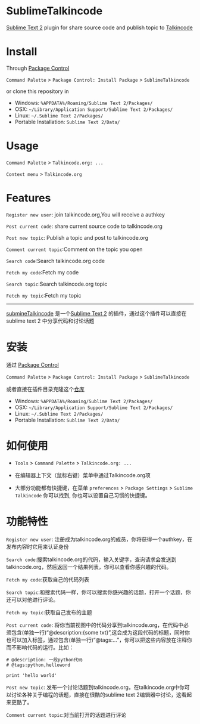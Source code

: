 SublimeTalkincode
=================

[Sublime Text 2](http://www.sublimetext.com/2) plugin for share source code and publish topic to [Talkincode](http://www.talkincode.org) 

Install
=======

Through [Package Control](http://wbond.net/sublime_packages/package_control)

`Command Palette` > `Package Control: Install Package` > `SublimeTalkincode`

or clone this repository in

* Windows: `%APPDATA%/Roaming/Sublime Text 2/Packages/`
* OSX: `~/Library/Application Support/Sublime Text 2/Packages/`
* Linux: `~/.Sublime Text 2/Packages/`
* Portable Installation: `Sublime Text 2/Data/`

Usage
=====

`Command Palette` > `Talkincode.org: ...`

`Context menu` > `Talkincode.org`

Features
========

`Register new user`: join talkincode.org,You will receive a authkey

`Post current code`: share current source code to talkincode.org

`Post new topic`: Publish a topic and post to talkincode.org

`Comment current topic`:Comment on the topic you open

`Search code`:Search talkincode.org code

`Fetch my code`:Fetch my code

`Search topic`:Search talkincode.org topic

`Fetch my topic`:Fetch my topic

*************************************************************************
[submineTalkincode](http://www.talkincode.org) 是一个[Sublime Text 2](http://www.sublimetext.com/2) 的插件，通过这个插件可以直接在sublime text 2 中分享代码和讨论话题 

安装
=======

通过 [Package Control](http://wbond.net/sublime_packages/package_control)

`Command Palette` > `Package Control: Install Package` > `SublimeTalkincode`

或者直接在插件目录克隆这个[仓库](https://github.com/jamiesun/SublimeTalkincode)

* Windows: `%APPDATA%/Roaming/Sublime Text 2/Packages/`
* OSX: `~/Library/Application Support/Sublime Text 2/Packages/`
* Linux: `~/.Sublime Text 2/Packages/`
* Portable Installation: `Sublime Text 2/Data/`

如何使用
========

* `Tools` > `Command Palette` > `Talkincode.org: ...`

* 在编辑器上下文（鼠标右键）菜单中通过Talkincode.org项

* 大部分功能都有快捷键，在菜单 `preferences` > `Package Settings` > `Sublime Talkincode` 你可以找到,   你也可以设置自己习惯的快捷键。

功能特性
========

`Register new user`: 注册成为talkincode.org的成员，你将获得一个authkey，在发布内容时它用来认证身份

`Search code`:搜索talkincode.org的代码，输入关键字，查询请求会发送到talkincode.org，然后返回一个结果列表，你可以查看你感兴趣的代码。

`Fetch my code`:获取自己的代码列表

`Search topic`:和搜索代码一样，你可以搜索你感兴趣的话题，打开一个话题，你还可以对他进行评论。

`Fetch my topic`:获取自己发布的主题

`Post current code`: 将你当前视图中的代码分享到talkincode.org，在代码中必须包含(单独一行)“@description:{some txt}”,这会成为这段代码的标题，同时你也可以加入标签，通过包含(单独一行)“@tags:...”，你可以把这些内容放在注释你而不影响代码的运行。比如：

    # @description: 一段python代码
    # @tags:python,helloword

    print 'hello world'

`Post new topic`: 发布一个讨论话题到talkincode.org，在talkincode.org中你可以讨论各种关于编程的话题，直接在很酷的sublime text 2编辑器中讨论，这看起来更酷了。

`Comment current topic`:对当前打开的话题进行评论